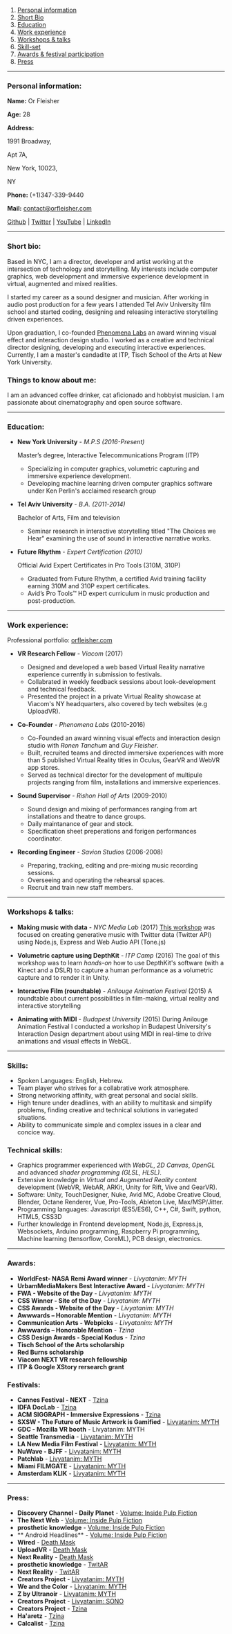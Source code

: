 1. [Personal information](#personal-information)
1. [Short Bio](#short-bio)
1. [Education](#education)
1. [Work experience](#work-experience)
1. [Workshops & talks](#workshops--talks)
1. [Skill-set](#skills)
1. [Awards & festival participation](#awards)
1. [Press](#press)



---

### Personal information:

**Name:** Or Fleisher

**Age:** 28

**Address:**

1991 Broadway,

Apt 7A, 

New York, 10023, 

NY

**Phone:** (+1)347-339-9440

**Mail:** [contact@orfleisher.com](mailto:contact@orfleisher.com)

[Github](https://github.com/juniorxsound) | [Twitter](https://twitter.com/juniorxsound) | [YouTube](https://www.youtube.com/user/JuniorxSound/) | [LinkedIn](https://www.linkedin.com/in/orfleisher/)

---
### Short bio:
Based in NYC, I am a director, developer and artist working at the intersection of technology and storytelling. My interests include computer graphics, web development and immersive experience development in virtual, augmented and mixed realities.

I started my career as a sound designer and musician. After working in audio post production for a few years I attended Tel Aviv University film school and started coding, designing and releasing interactive storytelling driven experiences.

Upon graduation, I co-founded [Phenomena Labs](http://phenomenalabs.com) an award winning visual effect and interaction design studio. I worked as a creative and technical director designing, developing and executing interactive experiences. Currently, I am a master's candadite at ITP, Tisch School of the Arts at New York University.

### Things to know about me:
I am an advanced coffee drinker, cat aficionado and hobbyist musician. I am passionate about cinematography and open source software.

---

### Education:
- **New York University** - *M.P.S (2016-Present)*

  Master’s degree, Interactive Telecommunications Program (ITP)
  - Specializing in computer graphics, volumetric capturing and immersive experience development.
  - Developing machine learning driven computer graphics software under Ken Perlin's acclaimed research group


- **Tel Aviv University** - *B.A. (2011-2014)*

  Bachelor of Arts, Film and television
  - Seminar research in interactive storytelling titled "The Choices we Hear" examining the use of sound in interactive narrative works.

- **Future Rhythm** - *Expert Certification (2010)*

  Official Avid Expert Certificates in Pro Tools (310M, 310P)  
  - Graduated from Future Rhythm, a certified Avid training facility earning 310M and 310P expert certificates. 
  - Avid’s Pro Tools™ HD expert curriculum in music production and post-production.

---

### Work experience:

Professional portfolio: [orfleisher.com](http://orfleisher.com)

- **VR Research Fellow** - *Viacom* (2017)
  - Designed and developed a web based Virtual Reality narrative experience currently in submission to festivals.
  - Collabrated in weekly feedback sessions about look-development and technical feedback.
  - Presented the project in a private Virtual Reality showcase at Viacom's NY headquarters, also covered by tech websites (e.g UploadVR).
  
- **Co-Founder** - *Phenomena Labs* (2010-2016)
  - Co-Founded an award winning visual effects and interaction design studio with *Ronen Tanchum* and *Guy Fleisher*.
  - Built, recruited teams and directed immersive experiences with more than 5 published Virtual Reality titles in Oculus, GearVR and WebVR app stores.
  - Served as technical director for the development of multipule projects ranging from film, installations and immersive experiences.
  
- **Sound Supervisor** - *Rishon Hall of Arts* (2009-2010)
  - Sound design and mixing of performances ranging from art installations and theatre to dance groups.
  - Daily maintanance of gear and stock.
  - Specification sheet preperations and forigen performances coordinator.
  
- **Recording Engineer** - *Savion Studios* (2006-2008)
  - Preparing, tracking, editing and pre-mixing music recording sessions.
  - Overseeing and operating the rehearsal spaces.
  - Recruit and train new staff members.
  
---

### Workshops & talks:
- **Making music with data** - *NYC Media Lab* (2017)
[This workshop](https://github.com/dodiku/music_with_data_workshop) was focused on creating generative music with Twitter data (Twitter API) using Node.js, Express and Web Audio API (Tone.js)

- **Volumetric capture using DepthKit** - *ITP Camp* (2016)
The goal of this workshop was to learn *hands-on* how to use DepthKit's software (with a Kinect and a DSLR) to capture a human performance as a volumetric capture and to render it in Unity.

- **Interactive Film (roundtable)** - *Anilouge Animation Festival* (2015)
A roundtable about current possibilities in film-making, virtual reality and interactive storytelling

- **Animating with MIDI** - *Budapest University* (2015)
During Anilouge Animation Festival I conducted a workshop in Budapest University's Interaction Design department about using MIDI in real-time to drive animations and visual effects in WebGL.

---


### Skills:

- Spoken Languages: English, Hebrew.
- Team player who strives for a collabrative work atmosphere.
- Strong networking affinity, with great personal and social skills.
- High tenure under deadlines, with an ability to multitask and simplify problems, finding creative and technical solutions in variegated situations.
- Ability to communicate simple and complex issues in a clear and concice way.


### Technical skills:
- Graphics programmer experienced with *WebGL*, *2D Canvas*, *OpenGL* and advanced *shader programming (GLSL, HLSL)*.
- Extensive knowledge in *Virtual and Augmented Reality* content development (WebVR, WebAR, ARKit, Unity for Rift, Vive and GearVR).
- Software: Unity, TouchDesigner, Nuke, Avid MC, Adobe Creative Cloud, Blender, Octane Renderer, Vue, Pro-Tools, Ableton Live, Max/MSP/Jitter.
- Programming languages: Javascript (ES5/ES6), C++, C#, Swift, python, HTML5, CSS3D
- Further knowledge in Frontend development, Node.js, Express.js, Websockets, Arduino programming, Raspberry Pi programming, Machine learning (tensorflow, CoreML), PCB design, electronics.

---

### Awards:

- **WorldFest- NASA Remi Award winner** - *Livyatanim: MYTH*
- **UrbamMediaMakers Best Interactive Award** - *Livyatanim: MYTH*
- **FWA - Website of the Day** - *Livyatanim: MYTH*
- **CSS Winner - Site of the Day** - *Livyatanim: MYTH*
- **CSS Awards - Website of the Day** - *Livyatanim: MYTH*
- **Awwwards – Honorable Mention** - *Livyatanim: MYTH*
- **Communication Arts - Webpicks** - *Livyatanim: MYTH*
- **Awwwards – Honorable Mention** - *Tzina*
- **CSS Design Awards - Special Kodus** - *Tzina*
- **Tisch School of the Arts scholarship**
- **Red Burns scholarship**
- **Viacom NEXT VR research fellowship**
- **ITP & Google XStory rersearch grant**

### Festivals:
- **Cannes Festival - NEXT** - [Tzina](http://www.marchedufilm.com/en/global-events)
- **IDFA DocLab** - [Tzina](https://www.doclab.org/2016/tzina-symphony-of-longing/)
- **ACM SIGGRAPH - Immersive Expressions** - [Tzina](https://immersive-expressions.siggraph.org)
- **SXSW - The Future of Music Artwork is Gamified** - [Livyatanim: MYTH](https://schedule.sxsw.com/2017/events/PP59988)
- **GDC - Mozilla VR booth** - Livyatanim: MYTH
- **Seattle Transmedia** - [Livyatanim: MYTH](http://trueindependent.org/stiff/archives/2016-program/)
- **LA New Media Film Festival** - [Livyatanim: MYTH](http://audnews.com/2016-brings-artificial-intelligence-virtual-reality-3d-content-to-new-media-film-festival/)
- **NuWave - BJFF** - [Livyatanim: MYTH](http://prod1.agileticketing.net/websales/pages/info.aspx?evtinfo=140822~3a1dbf00-5ad7-4f53-af12-28ba7bfe20f4&epguid=9c9174b6-d866-4637-9645-7a9d7765dc44)
- **Patchlab** - [Livyatanim: MYTH](http://patchlab.pl/media-labdiscount-for-resolume/)
- **Miami FILMGATE** - [Livyatanim: MYTH](http://www.filmgate.miami/fordistas-vr-pavilion/)
- **Amsterdam KLIK** - [Livyatanim: MYTH](http://www.klik.amsterdam/festival/program-details/326)

---
### Press:
- **Discovery Channel - Daily Planet** - [Volume: Inside Pulp Fiction](https://www.youtube.com/watch?v=Zi4yof2yy04)
- **The Next Web** - [Volume: Inside Pulp Fiction](https://thenextweb.com/artificial-intelligence/2018/01/22/ai-rips-objects-from-video-and-reimagines-them-in-3d-ar/)
- **prosthetic knowledge** - [Volume: Inside Pulp Fiction](http://prostheticknowledge.tumblr.com/post/170014746561/volume-in-development-project-from-or-fleisher)
- ** Android Headlines** - [Volume: Inside Pulp Fiction](https://www.androidheadlines.com/2018/01/volume-ai-program-puts-2d-objects-3d-spaces.html)
- **Wired** - [Death Mask](https://www.wired.it/attualita/tech/2017/12/20/death-mask-realta-morte-previsione/)
- **UploadVR** - [Death Mask](https://uploadvr.com/arkit-death-mask/)
- **Next Reality** - [Death Mask](https://next.reality.news/news/ar-experiment-adds-life-clock-anyone-with-face-0181330/)
- **prosthetic knowledge** - [TwitAR](http://prostheticknowledge.tumblr.com/post/166745203731/twitar-coding-experiment-from-or-fleisher-and)
- **Next Reality** - [TwitAR](https://mobile-ar.reality.news/news/bizarre-ar-experiment-serves-tweets-for-everything-your-iphone-can-see-0180743/)
- **Creators Project** - [Livyatanim: MYTH](https://creators.vice.com/en_us/article/ez5qva/float-through-a-virtual-world-of-hybrid-beings-in-myth)
- **We and the Color** - [Livyatanim: MYTH](https://weandthecolor.com/webgl-short-film-livyatanim-myth/62302)
- **Z by Ultranoir** - [Livyatanim: MYTH](http://z.ultranoir.com/en/articles/1282-livyatanim-myth-a-vr-film-by-or-fleisher.html)
- **Creators Project** - [Livyatanim: SONO](https://creators.vice.com/en_us/article/aenxpb/sono-livyatanim-audio-reactive-live-vr-performance)
- **Creators Project** - [Tzina](https://creators.vice.com/en_us/article/mg44g4/symphony-of-longing-interactive-vr-doc-tel-aviv)
- **Ha'aretz** - [Tzina](https://www.haaretz.co.il/gallery/cinema/.premium-1.4083991)
- **Calcalist** - [Tzina](https://www.calcalist.co.il/consumer/articles/0,7340,L-3693396,00.html)


